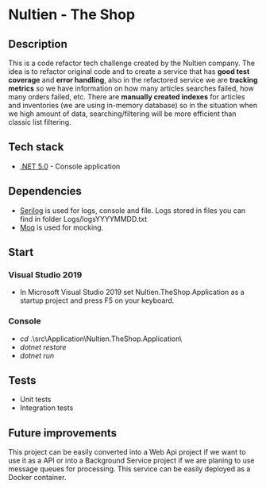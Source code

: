 # Nultien - The Shop

## Description

This is a code refactor tech challenge created by the Nultien company. The idea is to refactor original code and to create a service that has **good test coverage** and **error handling**, also in the refactored service we are **tracking metrics** so we have information on how many articles searches failed, how many orders failed, etc. There are **manually created indexes** for articles and inventories (we are using in-memory database) so in the situation when we high amount of data, searching/filtering will be more efficient than classic list filtering.

## Tech stack

- [.NET 5.0](https://dotnet.microsoft.com/download/dotnet/5.0) - Console application

## Dependencies

- [Serilog](https://serilog.net/) is used for logs, console and file. Logs stored in files you can find in folder Logs/logsYYYYMMDD.txt
- [Moq](https://github.com/autofac/Autofac.Extras.Moq/releases/tag/v6.0.0) is used for mocking.

## Start

### Visual Studio 2019
- In Microsoft Visual Studio 2019 set Nultien.TheShop.Application as a startup project and press F5 on your keyboard.

### Console
- _cd_ .\src\Application\Nultien.TheShop.Application\
- _dotnet restore_
- _dotnet run_

## Tests

- Unit tests
- Integration tests

## Future improvements

This project can be easily converted into a Web Api project if we want to use it as a API or into a Background Service project if we are planing to use message queues for processing. This service can be easily deployed as a Docker container.
